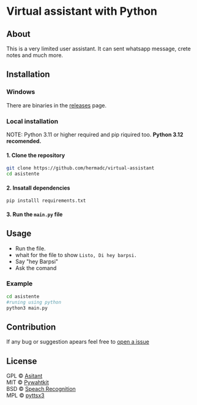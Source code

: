# Virtual assistant with Python

## About

This is a very limited user assistant. It can sent whatsapp message, crete notes and much more.

## Installation
### Windows
There are binaries in the [releases](https://github.com/HermaDC/virtual-assistant/releases) page.
### Local installation

NOTE: Python 3.11 or higher required and pip riquired too. **Python 3.12 recomended.**
#### 1. Clone the repository
```bash
git clone https://github.com/hermadc/virtual-assistant
cd asistente
```

#### 2. Insatall dependencies
`pip installl requirements.txt`


#### 3. Run the `main.py` file

## Usage
* Run the file.
* whait for the file to show ```Listo, Di hey barpsi.```
* Say "hey Barpsi"
* Ask the comand
### Example
```bash
cd asistente
#runing using python
python3 main.py
```

## Contribution

If any bug or suggestion apears feel free to [open a issue](https://github.com/HermaDC/virtual-assistant/issues)

## License
GPL © [Asitant](https://github.com/hermadc/virtual-assitant)<br>
MIT © [Pywahtkit](https://pypi.org/project/pywhatkit/)<br>
BSD © [Speach Recognition](https://pypi.org/project/SpeachRecognition)<br>
MPL © [pyttsx3](https://pypi.org/projects/pyttsx)